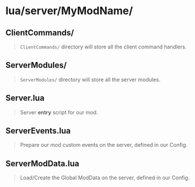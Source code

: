 # lua/server/MyModName/

## ClientCommands/

> `ClientCommands/` directory will store all the client command handlers.

## ServerModules/

> `ServerModules/` directory will store all the server modules.


## Server.lua

> Server **entry** script for our mod. 

## ServerEvents.lua

> Prepare our mod custom events on the server, defined in our Config.

## ServerModData.lua

> Load/Create the Global ModData on the server, defined in our Config.
